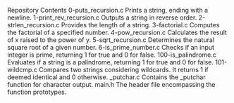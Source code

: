 Repository Contents
0-puts_recursion.c
Prints a string, ending with a newline.
1-print_rev_recursion.c
Outputs a string in reverse order.
2-strlen_recursion.c
Provides the length of a string.
3-factorial.c
Computes the factorial of a specified number.
4-pow_recursion.c
Calculates the result of x raised to the power of y.
5-sqrt_recursion.c
Determines the natural square root of a given number.
6-is_prime_number.c
Checks if an input integer is prime, returning 1 for true and 0 for false.
100-is_palindrome.c
Evaluates if a string is a palindrome, returning 1 for true and 0 for false.
101-wildcmp.c
Compares two strings considering wildcards. It returns 1 if deemed identical and 0 otherwise.
_putchar.c
Contains the _putchar function for character output.
main.h
The header file encompassing the function prototypes.
